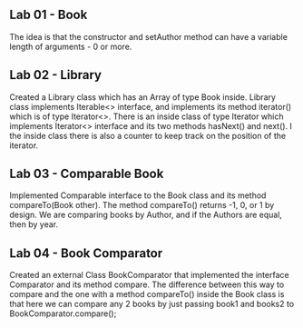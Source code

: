 Lab 01 - Book
-

The idea is that the constructor and setAuthor method can have a variable length of arguments - 0 or more.

Lab 02 - Library
-

Created a Library class which has an Array of type Book inside. Library class implements Iterable<> interface, and 
implements its method iterator() which is of type Iterator<>. There is an inside class of type Iterator<Book> which 
implements Iterator<> interface and its two methods hasNext() and next(). I the inside class there is also a counter 
to keep track on the position of the iterator.

Lab 03 - Comparable Book
-

Implemented Comparable<Book> interface to the Book class and its method compareTo(Book other). The method compareTo() 
returns -1, 0, or 1 by design. We are comparing books by Author, and if the Authors are equal, then by year. 

Lab 04 - Book Comparator
-

Created an external Class BookComparator that implemented the interface Comparator<Book> and its method compare. The 
difference between this way to compare and the one with a method compareTo() inside the Book class is that here we can 
compare any 2 books by just passing book1 and books2 to BookComparator.compare();